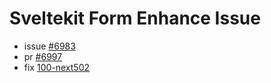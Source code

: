 # Sveltekit Form Enhance Issue

- issue [#6983](https://github.com/sveltejs/kit/issues/6983)
- pr [#6997](https://github.com/sveltejs/kit/pull/6997)
- fix [100-next502](https://github.com/sveltejs/kit/blob/master/packages/kit/CHANGELOG.md#100-next502)
